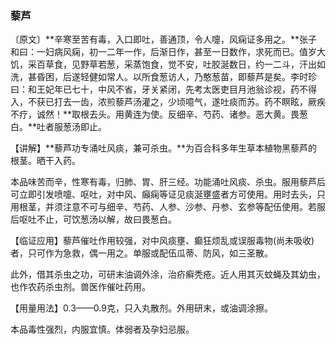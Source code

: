 ### 藜芦

〔原文〕**辛寒至苦有毒，入口即吐，善通顶，令人嚏，风痫证多用之。**张子和曰：一妇病风痫，初一二年一作，后渐日作，甚至一日数作，求死而已。值岁大饥，采百草食，见野草若葱，采蒸饱食，觉不安，吐胶涎数日，约一二斗，汗出如洗，甚昏困，后遂轻健如常人。以所食葱访人，乃憨葱苗，即藜芦是矣。李时珍曰：和王妃年已七十，中风不省，牙关紧闭，先考太医吏目月池翁诊视，药不得入，不获已打去一齿，浓煎藜芦汤灌之，少顷噫气，遂吐痰而苏。药不瞑眩，厥疾不疗，诚然！**取根去头。用黄连为使。反细辛、芍药、诸参。恶大黄。畏葱白。**吐者服葱汤即止。

【讲解】**藜芦功专涌吐风痰，兼可杀虫。**为百合科多年生草本植物黑藜芦的根茎。晒干入药。

本品味苦而辛，性寒有毒，归肺、胃、肝三经。功能涌吐风痰、杀虫。服用藜芦后可立即引发喷嚏、呕吐，对中风、癲痫等证见痰涎壅盛者方可使用。用时去头，只用根茎，并须注意不可与细辛、芍药、人参、沙参、丹参、玄参等配伍使用。若服后呕吐不止，可饮葱汤以解，故曰畏葱白。

【临证应用】藜芦催吐作用较强，对中风痰壅、癫狂烦乱或误服毒物(尚未吸收)者，只可作为急救，偶一用之。单服或配伍瓜蒂、防风，如三圣散。

此外，借其杀虫之功，可研末油调外涂，治疥癣秃疮。近人用其灭蚊蝇及其幼虫，也作农药杀虫剂。兽医作催吐药用。

【用量用法】0.3——0.9克，只入丸散剂。外用研末，或油调涂擦。

本品毒性强烈，内服宜慎。体弱者及孕妇忌服。
